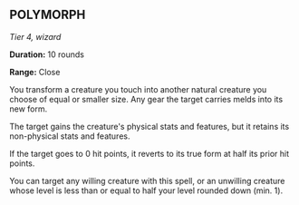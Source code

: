 ## POLYMORPH

_Tier 4, wizard_

**Duration:** 10 rounds

**Range:** Close

You transform a creature you touch into another natural creature you choose of equal or smaller size. Any gear the target carries melds into its new form.

The target gains the creature's physical stats and features, but it retains its non-physical stats and features.

If the target goes to 0 hit points, it reverts to its true form at half its prior hit points.

You can target any willing creature with this spell, or an unwilling creature whose level is less than or equal to half your level rounded down (min. 1).

